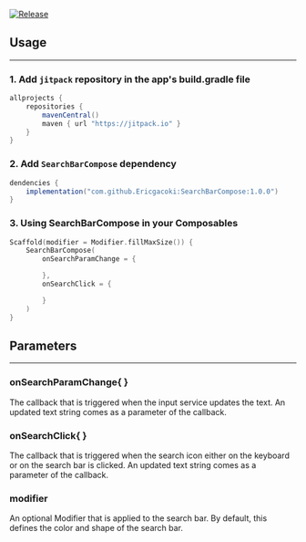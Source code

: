 [![Release](https://jitpack.io/v/Ericgacoki/SearchBarCompose.svg)](https://jitpack.io/#Ericgacoki/SearchBarCompose)

## Usage
---

### 1. Add `jitpack` repository in the app's build.gradle file

```gradle
allprojects {
    repositories {
        mavenCentral()
        maven { url "https://jitpack.io" }
    }
}
```

### 2. Add `SearchBarCompose` dependency

```gradle
dendencies {
    implementation("com.github.Ericgacoki:SearchBarCompose:1.0.0")
}
```

### 3. Using SearchBarCompose in your Composables

```kotlin
Scaffold(modifier = Modifier.fillMaxSize()) {
    SearchBarCompose(
        onSearchParamChange = {

        },
        onSearchClick = {

        }
    )
}
```



## Parameters
---

### onSearchParamChange{ }

The callback that is triggered when the input service updates the text. An updated text string comes
as a parameter of the callback.

### onSearchClick{ }

The callback that is triggered when the search icon either on the keyboard or on the search bar is
clicked. An updated text string comes as a parameter of the callback.

### modifier
An optional Modifier that is applied to the search bar. By default, this defines the color and shape of the search bar.
